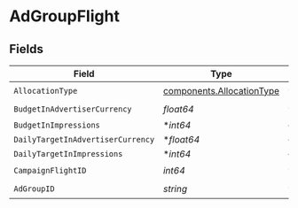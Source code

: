 # AdGroupFlight


## Fields

| Field                                                                  | Type                                                                   | Required                                                               | Description                                                            |
| ---------------------------------------------------------------------- | ---------------------------------------------------------------------- | ---------------------------------------------------------------------- | ---------------------------------------------------------------------- |
| `AllocationType`                                                       | [components.AllocationType](../../models/components/allocationtype.md) | :heavy_check_mark:                                                     | N/A                                                                    |
| `BudgetInAdvertiserCurrency`                                           | *float64*                                                              | :heavy_check_mark:                                                     | N/A                                                                    |
| `BudgetInImpressions`                                                  | **int64*                                                               | :heavy_minus_sign:                                                     | N/A                                                                    |
| `DailyTargetInAdvertiserCurrency`                                      | **float64*                                                             | :heavy_minus_sign:                                                     | N/A                                                                    |
| `DailyTargetInImpressions`                                             | **int64*                                                               | :heavy_minus_sign:                                                     | N/A                                                                    |
| `CampaignFlightID`                                                     | *int64*                                                                | :heavy_check_mark:                                                     | N/A                                                                    |
| `AdGroupID`                                                            | *string*                                                               | :heavy_check_mark:                                                     | N/A                                                                    |